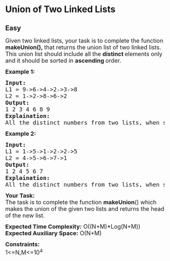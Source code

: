 # Union of Two Linked Lists
## Easy 
<div class="problems_problem_content__Xm_eO"><p><span style="font-size: 18px;">Given two linked lists, your task is to complete the function <strong>makeUnion(),&nbsp;</strong>that returns the union list of two linked lists. This union list should include all the <strong>distinct </strong>elements only and it should be sorted in <strong>ascending </strong>order.</span></p>
<p><span style="font-size: 18px;"><strong>Example 1:</strong></span></p>
<pre><span style="font-size: 18px;"><strong>Input:
</strong>L1 = 9-&gt;6-&gt;4-&gt;2-&gt;3-&gt;8
L2 = 1-&gt;2-&gt;8-&gt;6-&gt;2
<strong>Output: <br></strong>1 2 3 4 6 8 9<br><strong>Explaination:</strong> <br>All the distinct numbers from two lists, when sorted forms the list in the output. </span></pre>
<p><span style="font-size: 18px;"><strong>Example 2:</strong></span></p>
<pre><span style="font-size: 18px;"><strong>Input:
</strong>L1 = 1-&gt;5-&gt;1-&gt;2-&gt;2-&gt;5
L2 = 4-&gt;5-&gt;6-&gt;7-&gt;1
<strong>Output: <br></strong>1 2 4 5 6 7<br><strong>Explaination:</strong> <br>All the distinct numbers from two lists, when sorted forms the list in the output.<br></span></pre>
<p><span style="font-size: 18px;"><strong>Your Task:</strong><br>The task is to complete the function <strong>makeUnion</strong>() which makes the union of the given two lists and returns the head of the new list.</span></p>
<p><span style="font-size: 18px;"><strong>Expected Time Complexity:</strong> O((N+M)*Log(N+M))<br><strong>Expected Auxiliary Space:</strong> O(N+M)</span></p>
<p><span style="font-size: 18px;"><strong>Constraints:</strong><br>1&lt;=N,M&lt;=10<sup>4</sup></span></p></div>